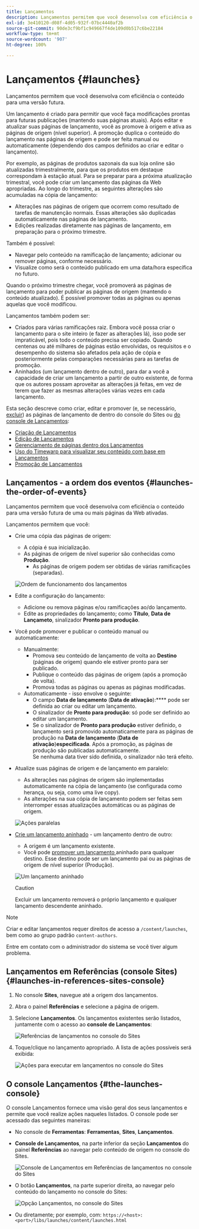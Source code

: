 ```yaml
---
title: Lançamentos
description: Lançamentos permitem que você desenvolva com eficiência o conteúdo para uma versão futura. Eles permitem que você faça alterações prontas para publicação futura, mantendo ao mesmo tempo suas páginas atuais
exl-id: 3e410120-d08f-4d05-932f-07bc4440af2b
source-git-commit: 90de3cf9bf1c949667f4de109d0b517c6be22184
workflow-type: tm+mt
source-wordcount: '907'
ht-degree: 100%

---
```


# Lançamentos {#launches}

Lançamentos permitem que você desenvolva com eficiência o conteúdo para uma versão futura.

Um lançamento é criado para permitir que você faça modificações prontas para futuras publicações (mantendo suas páginas atuais). Após editar e atualizar suas páginas de lançamento, você as promove à origem e ativa as páginas de origem (nível superior). A promoção duplica o conteúdo do lançamento nas páginas de origem e pode ser feita manual ou automaticamente (dependendo dos campos definidos ao criar e editar o lançamento).

Por exemplo, as páginas de produtos sazonais da sua loja online são atualizadas trimestralmente, para que os produtos em destaque correspondam à estação atual. Para se preparar para a próxima atualização trimestral, você pode criar um lançamento das páginas da Web apropriadas. Ao longo do trimestre, as seguintes alterações são acumuladas na cópia de lançamento:

* Alterações nas páginas de origem que ocorrem como resultado de tarefas de manutenção normais. Essas alterações são duplicadas automaticamente nas páginas de lançamento.
* Edições realizadas diretamente nas páginas de lançamento, em preparação para o próximo trimestre.

Também é possível:

* Navegar pelo conteúdo na ramificação de lançamento; adicionar ou remover páginas, conforme necessário.
* Visualize como será o conteúdo publicado em uma data/hora específica no futuro.

Quando o próximo trimestre chegar, você promoverá as páginas de lançamento para poder publicar as páginas de origem (mantendo o conteúdo atualizado). É possível promover todas as páginas ou apenas aquelas que você modificou.

Lançamentos também podem ser:

* Criados para várias ramificações raiz. Embora você possa criar o lançamento para o site inteiro (e fazer as alterações lá), isso pode ser impraticável, pois todo o conteúdo precisa ser copiado. Quando centenas ou até milhares de páginas estão envolvidas, os requisitos e o desempenho do sistema são afetados pela ação de cópia e posteriormente pelas comparações necessárias para as tarefas de promoção.
* Aninhados (um lançamento dentro de outro), para dar a você a capacidade de criar um lançamento a partir de outro existente, de forma que os autores possam aproveitar as alterações já feitas, em vez de terem que fazer as mesmas alterações várias vezes em cada lançamento.

Esta seção descreve como criar, editar e promover (e, se necessário, [excluir](/help/sites-cloud/authoring/launches/creating.md#deleting-a-launch)) as páginas de lançamento de dentro do console do Sites ou [do console de Lançamentos](#the-launches-console):

* [Criação de Lançamentos](/help/sites-cloud/authoring/launches/creating.md)
* [Edição de Lançamentos](/help/sites-cloud/authoring/launches/editing.md)
* [Gerenciamento de páginas dentro dos Lançamentos](/help/sites-cloud/authoring/launches/managing-pages.md)
* [Uso do Timewarp para visualizar seu conteúdo com base em Lançamentos](/help/sites-cloud/authoring/launches/preview.md)
* [Promoção de Lançamentos](/help/sites-cloud/authoring/launches/promoting.md)

## Lançamentos - a ordem dos eventos {#launches-the-order-of-events}

Lançamentos permitem que você desenvolva com eficiência o conteúdo para uma versão futura de uma ou mais páginas da Web ativadas.

Lançamentos permitem que você:

* Crie uma cópia das páginas de origem:
   * A cópia é sua inicialização.
   * As páginas de origem de nível superior são conhecidas como **Produção**.
      * As páginas de origem podem ser obtidas de várias ramificações (separadas).

   ![Ordem de funcionamento dos lançamentos](/help/sites-cloud/authoring/assets/launches-order.png)

* Edite a configuração do lançamento:
   * Adicione ou remova páginas e/ou ramificações ao/do lançamento.
   * Edite as propriedades do lançamento; como **Título**, **Data de Lançameto**, sinalizador **Pronto para produção**.
* Você pode promover e publicar o conteúdo manual ou automaticamente:
   * Manualmente:
      * Promova seu conteúdo de lançamento de volta ao **Destino** (páginas de origem) quando ele estiver pronto para ser publicado.
      * Publique o conteúdo das páginas de origem (após a promoção de volta).
      * Promova todas as páginas ou apenas as páginas modificadas.
   * Automaticamente - isso envolve o seguinte:
      * O campo **Data de lançamento** (**Data de ativação**):**** pode ser definida ao criar ou editar um lançamento.
      * O sinalizador de **Pronto para produção**: só pode ser definido ao editar um lançamento.
      * Se o sinalizador de **Pronto para produção** estiver definido, o lançamento será promovido automaticamente para as páginas de produção na **Data de lançamento** (**Data de ativação**)**especificada**. Após a promoção, as páginas de produção são publicadas automaticamente.\
         Se nenhuma data tiver sido definida, o sinalizador não terá efeito.
* Atualize suas páginas de origem e de lançamento em paralelo:
   * As alterações nas páginas de origem são implementadas automaticamente na cópia de lançamento (se configurada como herança, ou seja, como uma live copy).
   * As alterações na sua cópia de lançamento podem ser feitas sem interromper essas atualizações automáticas ou as páginas de origem.

   ![Ações paralelas](/help/sites-cloud/authoring/assets/launches-parallel.png)

* [Crie um lançamento aninhado](/help/sites-cloud/authoring/launches/creating.md#creating-a-nested-launch) - um lançamento dentro de outro:
   * A origem é um lançamento existente.
   * Você pode [promover um lançamento ](/help/sites-cloud/authoring/launches/promoting.md#promoting-a-nested-launch)aninhado para qualquer destino. Esse destino pode ser um lançamento pai ou as páginas de origem de nível superior (Produção).

   ![Um lançamento aninhado](/help/sites-cloud/authoring/assets/launches-nested.png)

   >[!CAUTION]
   >
   >Excluir um lançamento removerá o próprio lançamento e qualquer lançamento descendente aninhado.

>[!NOTE]
>
>Criar e editar lançamentos requer direitos de acesso a `/content/launches`, bem como ao grupo padrão `content-authors`.
>
>Entre em contato com o administrador do sistema se você tiver algum problema.

## Lançamentos em Referências (console Sites) {#launches-in-references-sites-console}

1. No console **Sites**, navegue até a origem dos lançamentos.
1. Abra o painel **Referências** e selecione a página de origem.
1. Selecione **Lançamentos**. Os lançamentos existentes serão listados, juntamente com o acesso ao **console de Lançamentos**:

   ![Referências de lançamentos no console do Sites](/help/sites-cloud/authoring/assets/launches-references.png)

1. Toque/clique no lançamento apropriado. A lista de ações possíveis será exibida:

   ![Ações para executar em lançamentos no console do Sites](/help/sites-cloud/authoring/assets/launches-references-actions.png)

## O console Lançamentos {#the-launches-console}

O console Lançamentos fornece uma visão geral dos seus lançamentos e permite que você realize ações naqueles listados. O console pode ser acessado das seguintes maneiras:

* No console de **Ferramentas**: **Ferramentas**, **Sites**, **Lançamentos**.

* **Console de Lançamentos**, na parte inferior da seção **Lançamentos** do painel **Referências** ao navegar pelo conteúdo de origem no console do Sites.

   ![Console de Lançamentos em Referências de lançamentos no console do Sites](/help/sites-cloud/authoring/assets/launches-references.png)

* O botão **Lançamentos**, na parte superior direita, ao navegar pelo conteúdo do lançamento no console do Sites:

   ![Opção Lançamentos, no console do Sites](/help/sites-cloud/authoring/assets/launches-console-navigate-launch-content.png)

* Ou diretamente; por exemplo, com:
   `https://<host>:<port>/libs/launches/content/launches.html`
